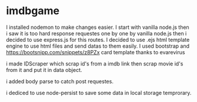 # imdbgame
I installed nodemon to make changes easier. 
I start with vanilla node.js then i saw it is too hard response requestes one by one by vanilla node.js then i decided to use express.js for this routes.
I decided to use .ejs html template engine to use html files and send datas to them easily.
I used bootstrap and https://bootsnipp.com/snippets/z8PZx card template thanks to evarevirus

i made IDScraper which scrap id's from a imdb link then scrap movie id's from it and put it in data object.

i added body parse to catch post requestes.

i dediced to use node-persist to save some data in local storage temprorary.




